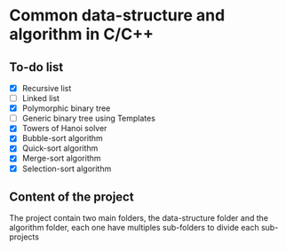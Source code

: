 # Common data-structure and algorithm in C/C++
## To-do list
- [x] Recursive list
- [ ] Linked list
- [x] Polymorphic binary tree
- [ ] Generic binary tree using Templates
- [x] Towers of Hanoi solver
- [x] Bubble-sort algorithm
- [x] Quick-sort algorithm
- [x] Merge-sort algorithm
- [x] Selection-sort algorithm

## Content of the project
The project contain two main folders, the data-structure folder and the algorithm folder, each one have multiples sub-folders to divide each sub-projects
